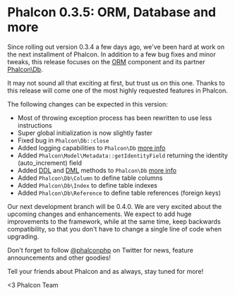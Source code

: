 Phalcon 0.3.5: ORM, Database and more
=====================================

Since rolling out version 0.3.4 a few days ago, we've been hard at work on the next installment of Phalcon. In addition to a few bug fixes and minor tweaks, this release focuses on the [ORM](https://docs.phalconphp.com/en/latest/reference/models.html) component and its partner [Phalcon\Db](https://docs.phalconphp.com/en/latest/api/Phalcon_Db.html).

It may not sound all that exciting at first, but trust us on this one. Thanks to this release will come one of the most highly requested features in Phalcon. 

The following changes can be expected in this version:

- Most of throwing exception process has been rewritten to use less instructions
- Super global initialization is now slightly faster
- Fixed bug in `Phalcon\Db::close`
- Added logging capabilities to `Phalcon\Db` [more info](https://docs.phalconphp.com/en/latest/reference/models.html#logging-low-level-sql-statements)
- Added `Phalcon\Model\Metadata::getIdentityField` returning the identity (auto_increment) field
- Added [DDL](http://en.wikipedia.org/wiki/Data_Definition_Language) and [DML](http://en.wikipedia.org/wiki/Data_Manipulation_Language) methods to `Phalcon\Db` 
  [more info](https://docs.phalconphp.com/en/latest/reference/db.html#creating-altering-dropping-tables)
- Added `Phalcon\Db\Column` to define table columns
- Added `Phalcon\Db\Index` to define table indexes
- Added `Phalcon\Db\Reference` to define table references (foreign keys)

Our next development branch will be 0.4.0. We are very excited about the upcoming changes and enhancements. We expect to add huge improvements to the framework, while at the same time, keep backwards compatibility, so that you don't have to change a single line of code when upgrading.

Don't forget to follow [@phalconphp](https://twitter.com/#/phalconphp) on Twitter for news, feature announcements and other goodies! 

Tell your friends about Phalcon and as always, stay tuned for more!


<3 Phalcon Team
